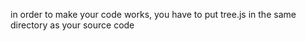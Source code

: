 in order to make your code works, you have to put tree.js in the same directory as your source code
